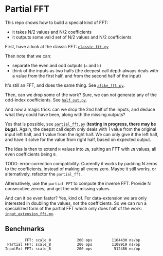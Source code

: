 # Partial FFT

This repo shows how to build a special kind of FFT:
- it takes N/2 values and N/2 coefficients
- it outputs some valid set of N/2 values and N/2 coefficients

First, have a look at the classic FFT: [`classic_fft.py`](classic_fft.py)

Then note that we can:
 - separate the even and odd outputs (`a` and `b`)
 - think of the inputs as two halfs (the deepest call depth always deals with a value from the first half, and from the second half of the input)
 
It's still an FFT, and does the same thing.
See [`alike_fft.py`](alike_fft.py).

Then, can we drop some of the work? Sure,
we can not generate any of the odd-index coefficients.
See [`half_out.py`](half_out_fft.py).

And now a magic trick: can we drop the 2nd half of the inputs,
 and deduce what they could have been, along with the missing outputs?

Yes that is possible, see [`partial_fft.py`](partial_fft.py) (**testing in progress, there may be _bugs_**).
Again, the deepst call depth only deals with 1 value from the original input left half, and 1 value from the right half.
We can only give it the left half, and have it solve for the value from right half, based on expected output.

The idea is then to extend `N` values into `2N`, suiting an FFT with `2N` values, all even coefficients being `0`.

TODO: error-correction compatibility. Currently it works by padding N zeros to the coefficients, instead of making all evens zero.
Maybe it still works, or alternatively, refactor the `partial_fft`.

Alternatively, use the `partial FFT` to compute the inverse FFT. Provide N consecutive zeroes, and get the odd missing values.

And can it be even faster? Yes, kind of. For data-extension we are only interested in doubling the values, not the coefficients.
So we can run a specialized form of the partial FFT which only does half of the work: [`input_extension_fft.py`](input_extension_fft.py).

## Benchmarks

```
         FFT: scale_8            200 ops         1164430 ns/op
 Partial FFT: scale_8            200 ops         1108919 ns/op
InputExt FFT: scale_8            200 ops          512486 ns/op
```

